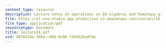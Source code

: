 ```yaml
---
content_type: resource
description: Lecture notes on operations on E8-algebras and homotopy groups.
file: https://ol-ocw-studio-app-production.s3.amazonaws.com/courses/18-917-topics-in-algebraic-topology-the-sullivan-conjecture-fall-2007/8876534a268ac9808c06fd4562ba9fde_lecture24.pdf
file_type: application/pdf
resourcetype: Document
title: lecture24.pdf
uid: 8876534a-268a-c980-8c06-fd4562ba9fde
---
```

